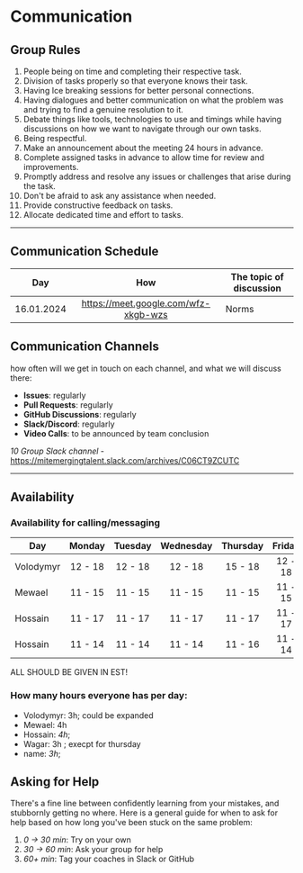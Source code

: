 <!--
    this template is for inspiration, feel free to change it however you like!

    Careful! be sure to protect your privacy when filling out this document
        everything you write here will be public
        so share only what you are comfortable sharing online
        you can share the rest in confidence with you group by another channel
-->

# Communication

## Group Rules
1. People being on time and completing their respective task.
2. Division of tasks properly so that everyone knows their task.
3. Having Ice breaking sessions for better personal connections.
4. Having dialogues and better communication on what the problem was and trying to find a genuine resolution to it.
5. Debate things like tools, technologies to use and timings while having discussions on how we want to navigate through our own tasks.
6. Being respectful.
7. Make an announcement about the meeting 24 hours in advance.
8. Complete assigned tasks in advance to allow time for review and improvements.
9. Promptly address and resolve any issues or challenges that arise during the task.
10. Don't be afraid to ask any assistance when needed.
11. Provide constructive feedback on tasks.
12. Allocate dedicated time and effort to tasks.


<!-- any general rules you'd like to set for your group? -->

---

## Communication Schedule

| Day | How | The topic of discussion |
| --- | :-: | ----------------------- |
|  16.01.2024   |  https://meet.google.com/wfz-xkgb-wzs   |  Norms                       |

## Communication Channels

how often will we get in touch on each channel, and what we will discuss there:

- **Issues**: regularly
- **Pull Requests**: regularly
- **GitHub Discussions**: regularly
- **Slack/Discord**: regularly
- **Video Calls**: to be announced by team conclusion

*10 Group Slack channel* - https://mitemergingtalent.slack.com/archives/C06CT9ZCUTC

---

## Availability

### Availability for calling/messaging

| Day    | Monday  | Tuesday | Wednesday | Thursday | Friday  | Saturday | Sunday  | 
| ------ | :-----: | :-----: | :-------: | :------: | :-----: | :------: | :-----: |
| Volodymyr | 12 - 18 | 12 - 18 |  12 - 18  | 15 - 18  | 12 - 18 | 12 - 18  | 12 - 18 |
| Mewael | 11 - 15 |  11 - 15|  11 - 15  |  11 - 15  |  11 - 15 |  11 - 15  |  11 - 15 |
| Hossain| 11 - 17 | 11 - 17 | 11 - 17   | 11 - 17   | 11 - 17  | 11 - 17   | 11 - 17 |
| Hossain| 11 - 14 | 11 - 14 | 11 - 14   | 11 - 16   | 11 - 14  | 11 - 14   | 11 - 14 |


ALL SHOULD BE GIVEN IN EST!

### How many hours everyone has per day:

- Volodymyr: 3h; could be expanded
- Mewael: 4h 
- Hossain: _4h_;
- Wagar: 3h ; execpt for thursday
- name: _3h_;

## Asking for Help

There's a fine line between confidently learning from your mistakes, and
stubbornly getting no where. Here is a general guide for when to ask for help
based on how long you've been stuck on the same problem:

1. _0 -> 30 min_: Try on your own
2. _30 -> 60 min_: Ask your group for help
3. _60+ min_: Tag your coaches in Slack or GitHub
